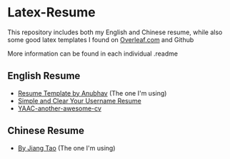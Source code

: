 # Latex-Resume

This repository includes both my English and Chinese resume, while also some good latex templates I found on [Overleaf.com](overleaf.com) and Github  

More information can be found in each individual .readme

## English Resume

 - [Resume Template by Anubhav](https://www.overleaf.com/latex/templates/resume-template-by-anubhav/dhmkrwtksdgy) (The one I'm using)
 - [Simple and Clear Your Username Resume](https://www.overleaf.com/latex/templates/simple-and-clear-your-username-resume/wksqncvzcbff)
 - [YAAC-another-awesome-cv](https://github.com/darwiin/yaac-another-awesome-cv)


## Chinese Resume

 - [By Jiang Tao](https://github.com/hijiangtao/resume) (The one I'm using)

